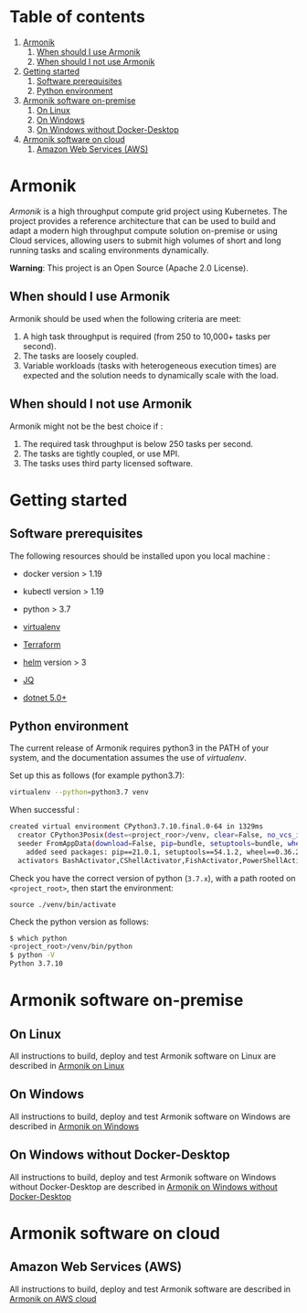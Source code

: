 # Table of contents
1. [Armonik](#armonik)
   1. [When should I use Armonik](#when-should-i-use-armonik)
   2. [When should I not use Armonik](#when-should-i-not-use-armonik)
2. [Getting started](#getteing-started)
   1. [Software prerequisites](#software-prerequisites)
   2. [Python environment](#python-environment)
3. [Armonik software on-premise](#armonik-software-on-premise)
      1. [On Linux](#on-linux)
      2. [On Windows](#on-windows)
      3. [On Windows without Docker-Desktop](#on-windows-no-docker-desktop)
4. [Armonik software on cloud](#armonik-software-on-cloud)
   1. [Amazon Web Services (AWS)](#amazon-web-services)

# Armonik <a name="Armonik"></a>
<em>Armonik</em> is a high throughput compute grid project using Kubernetes. 
The project provides a reference architecture that can be used to build and adapt a modern high throughput compute
solution on-premise or using Cloud services, allowing users to submit high volumes of short and long running tasks
and scaling environments dynamically.

**Warning**: This project is an Open Source (Apache 2.0 License).

## When should I use Armonik <a name="when-should-i-use-armonik"></a>
Armonik should be used when the following criteria are meet:
1. A high task throughput is required (from 250 to 10,000+ tasks per second).
2. The tasks are loosely coupled.
3. Variable workloads (tasks with heterogeneous execution times) are expected and the solution needs to 
   dynamically scale with the load.

## When should I not use Armonik <a name="when-should-i-not-use-armonik"></a>
Armonik might not be the best choice if :
1. The required task throughput is below 250 tasks per second.
2. The tasks are tightly coupled, or use MPI.
3. The tasks uses third party licensed software.

# Getting started <a name="getting-started"></a>
## Software prerequisites <a name="software-prerequisites"></a>
The following resources should be installed upon you local machine :

* docker version > 1.19

* kubectl version > 1.19

* python > 3.7

* [virtualenv](https://pypi.org/project/virtualenv/)

* [Terraform](https://learn.hashicorp.com/tutorials/terraform/install-cli)

* [helm](https://helm.sh/docs/intro/install/) version > 3

* [JQ](https://stedolan.github.io/jq/)

* [dotnet 5.0+](https://docs.microsoft.com/en-us/dotnet/core/install/)

## Python environment <a name="python-environment"></a>
The current release of Armonik requires python3 in the PATH of your system, and the documentation assumes the use of *virtualenv*. 

Set up this as follows (for example python3.7):
```bash
virtualenv --python=python3.7 venv
```

When successful :
```bash
created virtual environment CPython3.7.10.final.0-64 in 1329ms
  creator CPython3Posix(dest=<project_roor>/venv, clear=False, no_vcs_ignore=False, global=False)
  seeder FromAppData(download=False, pip=bundle, setuptools=bundle, wheel=bundle, via=copy, app_data_dir=/Users/user/Library/Application Support/virtualenv)
    added seed packages: pip==21.0.1, setuptools==54.1.2, wheel==0.36.2
  activators BashActivator,CShellActivator,FishActivator,PowerShellActivator,PythonActivator,XonshActivator
```

Check you have the correct version of python (`3.7.x`), with a path rooted on `<project_root>`, 
then start the environment:
```
source ./venv/bin/activate
```

Check the python version as follows:
```bash
$ which python
<project_root>/venv/bin/python
$ python -V
Python 3.7.10
```

# Armonik software on-premise <a name="armonik-software-on-premise"></a>
## On Linux <a name="on-linux"></a>
All instructions to build, deploy and test Armonik software on Linux are described in [Armonik on Linux](./README.ON-PREMISE-LINUX.md)

## On Windows <a name="on-windows"></a>
All instructions to build, deploy and test Armonik software on Windows are described in [Armonik on Windows](./README.ON-PREMISE-WINDOWS.md)

## On Windows without Docker-Desktop <a name="on-windows-no-docker-desktop"></a>
All instructions to build, deploy and test Armonik software on Windows without Docker-Desktop are described in [Armonik on Windows without Docker-Desktop](./README.ON-PREMISE-WINDOWS-NO-DOCKER-DESKTOP.md)



# Armonik software on cloud <a name="armonik-software-on-cloud"></a>
## Amazon Web Services (AWS) <a name="amazon-web-services"></a>
All instructions to build, deploy and test Armonik software are described in [Armonik on AWS cloud](./README.ON-AWS-CLOUD.md)
